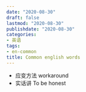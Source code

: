 ```yaml
---
date: "2020-08-30"
draft: false
lastmod: "2020-08-30"
publishdate: "2020-08-30"
categories:
- 英语
tags: 
- en-common
title: Common english words
---
```


* 应变方法 workaround
* 实话讲 To be honest


